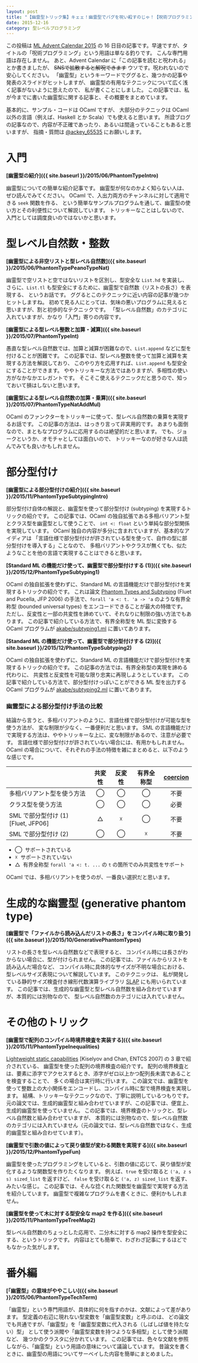 ```yaml
---
layout: post
title: "【幽霊型トリック集】キェェ！幽霊型でバグを呪い殺すのじゃ！【呪術プログラミング】"
date: 2015-12-16
category: 型レベルプログラミング
---
```


この投稿は [ML Advent Calendar 2015](http://www.adventar.org/calendars/848) の
16 日目の記事です。早速ですが、タイトルの「呪術プログラミング」という用語は単なる釣りです。
こんな専門用語は存在しません。
あと、Advent Calendar に「この記事を読むと呪われる」とか書きましたが、
~~SNSで拡散すると解呪できます~~
ウソです。呪われないので安心してください。
「幽霊型」というキーワードでググると、幾つかの記事や発表のスライドがヒットしますが、
幽霊型の有用なテクニックについて広く浅く記事がないように思えたので、
私が書くことにしました。
この記事では、私が今までに書いた幽霊型に関する記事と、その概要をまとめています。

基本的に、サンプル・コードは OCaml ですが、
大部分のテクニックは OCaml 以外の言語（例えば、Haskell とか Scala）でも使えると思います。
所詮ブログの記事なので、内容が不正確であったり、あるいは間違っていることもあると思いますが、
指摘・質問は [@ackey_65535](https://twitter.com/ackey_65535) にお願いします。

# 入門

**[幽霊型の紹介]({{ site.baseurl }}/2015/06/PhantomTypeIntro)**

幽霊型についての簡単な紹介記事です。
幽霊型が何なのかよく知らない人は、ぜひ読んでみてください。
OCaml で、入出力両方のチャンネルに対して適用できる `seek` 関数を作る、
という簡単なサンプルプログラムを通して、幽霊型の使い方とその利便性について解説しています。
トリッキーなことはしないので、入門としては調度良いのではないかと思います。

# 型レベル自然数・整数

**[幽霊型による非空リストと型レベル自然数]({{ site.baseurl }}/2015/06/PhantomTypePeanoTypeNat)**

幽霊型で空リストと空ではないリストを区別し、型安全な `List.hd` を実装し、
さらに、`List.tl` も型安全にするために、幽霊型で自然数（リストの長さ）を表現する、
というお話です。
ググるとこのテクニックに近い内容の記事が幾つかヒットしますね。
初めて見る人にとっては、気味の悪いプログラムに見えると思いますが、割と初歩的なテクニックです。
「型レベル自然数」のカテゴリに入れていますが、かなり「入門」寄りの内容です。

**[幽霊型による型レベル整数と加算・減算]({{ site.baseurl }}/2015/07/PhantomTypeInt)**

愚直な型レベル自然数では、加算と減算が困難なので、`List.append`
などに型を付けることが困難です。
この記事では、型レベル整数を使って加算と減算を実現する方法を解説しており、
このやり方を応用すれば、`List.append` も型安全にすることができます。
ややトリッキーな方法ではありますが、多相性の使い方がなかなかエレガントです。
そこそこ使えるテクニックだと思うので、知っておいて損はしないと思います。

**[幽霊型による型レベル自然数の加算・乗算]({{ site.baseurl }}/2015/07/PhantomTypeNatAddMul)**

OCaml のファンクターをトリッキーに使って、型レベル自然数の乗算を実現するお話です。
この記事の方法は、はっきり言って非実用的です。
あまりも面倒なので、まともなプログラムに応用するのは絶望的だと思います。
でも、ジョークというか、オモチャとしては面白いので、
トリッキーなのが好きな人は読んでみても良いかもしれません。

# 部分型付け

**[幽霊型による部分型付けの紹介]({{ site.baseurl }}/2015/11/PhantomTypeSubtypingIntro)**

部分型付け自体の解説と、幽霊型を使って部分型付け (subtyping) を実現するトリックの紹介です。
この記事では、OCaml の独自拡張である多相バリアント型とクラス型を幽霊型として使うことで、
`int <: float` という単純な部分型関係を実現しています。
OCaml 独自の内容が多分に含まれていますが、基本的なアイディアは
「言語仕様で部分型付けが許されている型を使って、自作の型に部分型付けを導入する」ことなので、
多相バリアントやクラスが無くても、似たようなことを他の言語で実現することはできると思います。

**[Standard ML の機能だけ使って、幽霊型で部分型付けする (1)]({{ site.baseurl }}/2015/12/PhantomTypeSubtyping1)**

OCaml の独自拡張を使わずに、Standard ML の言語機能だけで部分型付けを実現するトリックの紹介です。
これは論文
[Phantom Types and Subtyping](http://www.cs.cornell.edu/people/fluet/research/phantom-subtyping/)
(Fluet and Pucella, JFP 2006)
の手法で、`forall 'a <: t. 'a -> 'a` のような有界全称型 (bounded universal types)
をエンコードできることが最大の特徴です。
ただし、反変性と一部の共変性を諦めていて、それなりに制限の強い方法でもあります。
この記事で紹介している方法で、有界全称型を ML 型に変換する OCaml プログラムが
[akabe/subtyping1.ml](https://gist.github.com/akabe/531dd6e1633143342e48) に置いてあります。

**[Standard ML の機能だけ使って、幽霊型で部分型付けする (2)]({{ site.baseurl }}/2015/12/PhantomTypeSubtyping2)**

OCaml の独自拡張を使わずに、Standard ML の言語機能だけで部分型付けを実現するトリックの紹介です。
この記事の方法では、有界全称型の実現を諦める代わりに、
共変性と反変性を可能な限り忠実に再現しようとしています。
この記事で紹介している方法で、部分型付けっぽいことができる ML 型を出力する OCaml プログラムが
[akabe/subtyping2.ml](https://gist.github.com/akabe/f3f9f37e6344cb7385a7) に置いてあります。

### 幽霊型による部分型付け手法の比較

結論から言うと、多相バリアントのように、言語仕様で部分型付けが可能な型を使う方法が、
変な制限が少なく、一番便利だと思います。
SML の言語機能だけで実現する方法は、ややトリッキーな上に、変な制限があるので、注意が必要です。
言語仕様で部分型付けが許されていない場合には、有用かもしれません。
OCaml の場合について、それぞれの手法の特徴を雑にまとめると、以下のような感じです。

|                                     | 共変性       | 反変性   | 有界全称型 | [coercion][coercion]  |
|:------------------------------------|:------------:|:--------:|:----------:|:---------------------:|
| 多相バリアント型を使う方法          | &#9711;      | &#9711;  | &#9711;    | 不要                  |
| クラス型を使う方法                  | &#9711;      | &#9711;  | &#9711;    | 必要                  |
| SML で部分型付け (1) [Fluet, JFP06] | &#9651;      | &#x2613; | &#9711;    | 不要                  |
| SML で部分型付け (2)                | &#9711;      | &#9711;  | &#x2613;   | 不要                  |

- &#9711;&nbsp; サポートされている
- &#x2613;&nbsp; サポートされていない
- &#9651;&nbsp; 有界全称型 `forall 'a <: t. ...` の `t` の箇所でのみ共変性をサポート

OCaml では、多相バリアントを使うのが、一番良い選択だと思います。

[coercion]: https://ocaml.org/learn/tutorials/objects.html#Inheritanceandcoercions

# 生成的な幽霊型 (generative phantom type)

**[幽霊型で「ファイルから読み込んだリストの長さ」をコンパイル時に取り扱う]({{ site.baseurl }}/2015/10/GenerativePhantomTypes)**

リストの長さを型レベル自然数などで表現すると、
コンパイル時には長さがわからない場合に、型が付けられません。
この記事では、ファイルからリストを読み込んだ場合など、
コンパイル時に具体的なサイズが不明な場合における、型レベルサイズ表現について解説しています。
このテクニックは、
私が開発している静的サイズ検査付き線形代数演算ライブラリ [SLAP](http://akabe.github.io/slap/)
にも用いられています。
この記事では、生成的な幽霊型と型レベル自然数を組み合わせていますが、本質的には別物なので、
型レベル自然数のカテゴリには入れていません。

# その他のトリック

**[幽霊型で配列のコンパイル時境界検査を実装する]({{ site.baseurl }}/2015/11/PhantomTypeInequalities)**

[Lightweight static capabilities](http://okmij.org/ftp/papers/lightweight-static-capabilities.pdf)
[Kiselyov and Chan, ENTCS 2007] の 3 章で紹介されている、
幽霊型を使った配列の境界検査の紹介です。
配列の境界検査とは、要素に添字でアクセスするとき、添字がゼロ以上かつ配列長未満であることを検査することで、
多くの場合は実行時に行います。
この論文では、幽霊型を使って整数上の大小関係をエンコードし、コンパイル時に型で境界検査を実現します。
結構、トリッキーなテクニックなので、丁寧に説明しているつもりです。
元の論文では、生成的幽霊型と組み合わせていますが、この記事では、便宜上、生成的幽霊型を使っていません。
この記事では、境界検査のトリックと、型レベル自然数と組み合わせていますが、
本質的には別物なので、型レベル自然数のカテゴリには入れていません（元の論文では、型レベル自然数ではなく、生成的幽霊型と組み合わせています）。

**[幽霊型で引数の値によって戻り値型が変わる関数を実現する]({{ site.baseurl }}/2015/12/PhantomTypeFun)**

幽霊型を使ったプログラミングをしていると、引数の値に応じて、戻り値型が変化するような関数型を作りたくなります。
例えば、`true` を受け取ると `('a, z s s) sized_list` を返すけど、
`false` を受け取ると `('a, z) sized_list` を返す、みたいな感じ。
この記事では、そんな捻くれた関数型を幽霊型で実現する方法を紹介しています。
幽霊型で複雑なプログラムを書くときに、便利かもしれません。

**[幽霊型を使って木に対する型安全な map2 を作る]({{ site.baseurl }}/2015/11/PhantomTypeTreeMap2)**

型レベル自然数のちょっとした応用で、二分木に対する map2 操作を型安全にする、というトリックです。
内容はとても簡単で、わざわざ記事にするほどでもなかった気がします。

# 番外編

**[「幽霊型」の意味がややこしい]({{ site.baseurl }}/2015/06/PhantomTypeTechTerm)**

「幽霊型」という専門用語が、具体的に何を指すのかは、文献によって差があります。
型定義の右辺に現れない型変数を「幽霊型変数」と呼ぶのは、
どの論文でも共通ですが、「幽霊型」を「幽霊型変数に代入される（しばしば値を持たない）型」
として使う派閥や「幽霊型変数を持つような多相型」として使う派閥など、
幾つかのクラスタに分かれています。
この記事では、色々な文献を参照しながら、「幽霊型」という用語の意味について議論しています。
昔論文を書くときに、幽霊型の用語についてサーベイした内容を簡単にまとめました。
